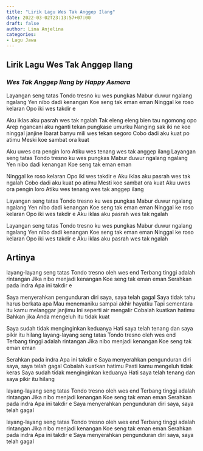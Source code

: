 ```yaml
---
title: "Lirik Lagu Wes Tak Anggep Ilang"
date: 2022-03-02T23:13:57+07:00
draft: false
author: Lina Anjelina
categories:
- Lagu Jawa
---
```


## Lirik Lagu Wes Tak Anggep Ilang
### _Wes Tak Anggep Ilang by Happy Asmara_
Layangan seng tatas
Tondo tresno ku wes pungkas
Mabur duwur ngalang ngalang
Yen nibo dadi kenangan
Koe seng tak eman eman
Ninggal ke roso kelaran
Opo iki wes takdir e

Aku iklas aku pasrah wes tak ngalah
Tak eleng eleng bien tau ngomong opo
Arep ngancani aku nganti tekan pungkase umurku
Nanging sak iki ne koe ninggal janjine
Ibarat banyu mili wes tekan segoro
Cobo dadi aku kuat po atimu
Meski koe sambat ora kuat

Aku uwes ora pengin loro
Atiku wes tenang wes tak anggep ilang
Layangan seng tatas
Tondo tresno ku wes pungkas
Mabur duwur ngalang ngalang
Yen nibo dadi kenangan
Koe seng tak eman eman

Ninggal ke roso kelaran
Opo iki wes takdir e
Aku iklas aku pasrah wes tak ngalah
Cobo dadi aku kuat po atimu
Mesti koe sambat ora kuat
Aku uwes ora pengin loro
Atiku wes tenang wes tak anggep ilang

Layangan seng tatas
Tondo tresno ku wes pungkas
Mabur duwur ngalang ngalang
Yen nibo dadi kenangan
Koe seng tak eman eman
Ninggal ke roso kelaran
Opo iki wes takdir e
Aku iklas aku pasrah wes tak ngalah

Layangan seng tatas
Tondo tresno ku wes pungkas
Mabur duwur ngalang ngalang
Yen nibo dadi kenangan
Koe seng tak eman eman
Ninggal ke roso kelaran
Opo iki wes takdir e
Aku iklas aku pasrah wes tak ngalah
## Artinya

layang-layang seng tatas
Tondo tresno oleh wes end
Terbang tinggi adalah rintangan
Jika nibo menjadi kenangan
Koe seng tak eman eman
Serahkan pada indra
Apa ini takdir e

Saya menyerahkan pengunduran diri saya, saya telah gagal
Saya tidak tahu harus berkata apa
Mau menemaniku sampai akhir hayatku
Tapi sementara itu kamu melanggar janjimu
Ini seperti air mengalir
Cobalah kuatkan hatimu
Bahkan jika Anda mengeluh itu tidak kuat

Saya sudah tidak menginginkan keduanya
Hati saya telah tenang dan saya pikir itu hilang
layang-layang seng tatas
Tondo tresno oleh wes end
Terbang tinggi adalah rintangan
Jika nibo menjadi kenangan
Koe seng tak eman eman

Serahkan pada indra
Apa ini takdir e
Saya menyerahkan pengunduran diri saya, saya telah gagal
Cobalah kuatkan hatimu
Pasti kamu mengeluh tidak keras
Saya sudah tidak menginginkan keduanya
Hati saya telah tenang dan saya pikir itu hilang

layang-layang seng tatas
Tondo tresno oleh wes end
Terbang tinggi adalah rintangan
Jika nibo menjadi kenangan
Koe seng tak eman eman
Serahkan pada indra
Apa ini takdir e
Saya menyerahkan pengunduran diri saya, saya telah gagal

layang-layang seng tatas
Tondo tresno oleh wes end
Terbang tinggi adalah rintangan
Jika nibo menjadi kenangan
Koe seng tak eman eman
Serahkan pada indra
Apa ini takdir e
Saya menyerahkan pengunduran diri saya, saya telah gagal


